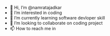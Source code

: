 - 👋 Hi, I’m @namratajadkar
- 👀 I’m interested in coding
- 🌱 I’m currently learning software devloper skill
- 💞️ I’m looking to collaborate on  coding project
- 📫 How to reach me  in 

<!---
piujadkar/piujadkar is a ✨ special ✨ repository because its `README.md` (this file) appears on your GitHub profile.
You can click the Preview link to take a look at your changes.
--->
